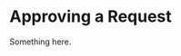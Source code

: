 [title]: # (Approving a Request)
[tags]: # (XXX)
[priority]: # (1342)
# Approving a Request
Something here.
